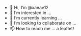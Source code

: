 - 👋 Hi, I’m @xaeav12
- 👀 I’m interested in ...
- 🌱 I’m currently learning ...
- 💞️ I’m looking to collaborate on ...
- 📫 How to reach me ... a leaflet!

<!---
xaeav12/xaeav12 is a ✨ special ✨ repository because its `README.md` (this file) appears on your GitHub profile.
You can click the Preview link to take a look at your changes.
--->
